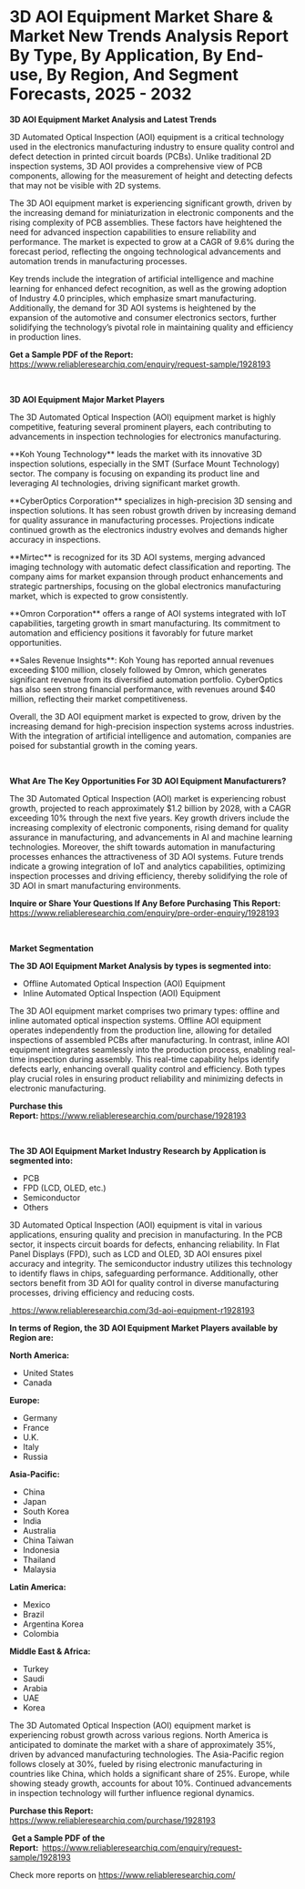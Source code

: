 <p><h1>3D AOI Equipment Market Share & Market New Trends Analysis Report By Type, By Application, By End-use, By Region, And Segment Forecasts, 2025 - 2032</h1></p><p><strong>3D AOI Equipment Market Analysis and Latest Trends</strong></p>
<p><p>3D Automated Optical Inspection (AOI) equipment is a critical technology used in the electronics manufacturing industry to ensure quality control and defect detection in printed circuit boards (PCBs). Unlike traditional 2D inspection systems, 3D AOI provides a comprehensive view of PCB components, allowing for the measurement of height and detecting defects that may not be visible with 2D systems. </p><p>The 3D AOI equipment market is experiencing significant growth, driven by the increasing demand for miniaturization in electronic components and the rising complexity of PCB assemblies. These factors have heightened the need for advanced inspection capabilities to ensure reliability and performance. The market is expected to grow at a CAGR of 9.6% during the forecast period, reflecting the ongoing technological advancements and automation trends in manufacturing processes. </p><p>Key trends include the integration of artificial intelligence and machine learning for enhanced defect recognition, as well as the growing adoption of Industry 4.0 principles, which emphasize smart manufacturing. Additionally, the demand for 3D AOI systems is heightened by the expansion of the automotive and consumer electronics sectors, further solidifying the technology’s pivotal role in maintaining quality and efficiency in production lines.</p></p>
<p><strong>Get a Sample PDF of the Report:&nbsp;</strong> <a href="https://www.reliableresearchiq.com/enquiry/request-sample/1928193?utm_campaign=1996&utm_medium=2&utm_source=Github&utm_content=ia&utm_term=15012025&utm_id=3d-aoi-equipment">https://www.reliableresearchiq.com/enquiry/request-sample/1928193</a></p>
<p>&nbsp;</p>
<p><strong>3D AOI Equipment Major Market Players</strong></p>
<p><p>The 3D Automated Optical Inspection (AOI) equipment market is highly competitive, featuring several prominent players, each contributing to advancements in inspection technologies for electronics manufacturing. </p><p>**Koh Young Technology** leads the market with its innovative 3D inspection solutions, especially in the SMT (Surface Mount Technology) sector. The company is focusing on expanding its product line and leveraging AI technologies, driving significant market growth.</p><p>**CyberOptics Corporation** specializes in high-precision 3D sensing and inspection solutions. It has seen robust growth driven by increasing demand for quality assurance in manufacturing processes. Projections indicate continued growth as the electronics industry evolves and demands higher accuracy in inspections.</p><p>**Mirtec** is recognized for its 3D AOI systems, merging advanced imaging technology with automatic defect classification and reporting. The company aims for market expansion through product enhancements and strategic partnerships, focusing on the global electronics manufacturing market, which is expected to grow consistently.</p><p>**Omron Corporation** offers a range of AOI systems integrated with IoT capabilities, targeting growth in smart manufacturing. Its commitment to automation and efficiency positions it favorably for future market opportunities.</p><p>**Sales Revenue Insights**: Koh Young has reported annual revenues exceeding $100 million, closely followed by Omron, which generates significant revenue from its diversified automation portfolio. CyberOptics has also seen strong financial performance, with revenues around $40 million, reflecting their market competitiveness.</p><p>Overall, the 3D AOI equipment market is expected to grow, driven by the increasing demand for high-precision inspection systems across industries. With the integration of artificial intelligence and automation, companies are poised for substantial growth in the coming years.</p></p>
<p>&nbsp;</p>
<p><strong>What Are The Key Opportunities For 3D AOI Equipment Manufacturers?</strong></p>
<p><p>The 3D Automated Optical Inspection (AOI) market is experiencing robust growth, projected to reach approximately $1.2 billion by 2028, with a CAGR exceeding 10% through the next five years. Key growth drivers include the increasing complexity of electronic components, rising demand for quality assurance in manufacturing, and advancements in AI and machine learning technologies. Moreover, the shift towards automation in manufacturing processes enhances the attractiveness of 3D AOI systems. Future trends indicate a growing integration of IoT and analytics capabilities, optimizing inspection processes and driving efficiency, thereby solidifying the role of 3D AOI in smart manufacturing environments.</p></p>
<p><strong>Inquire or Share Your Questions If Any Before Purchasing This Report:</strong> <a href="https://www.reliableresearchiq.com/enquiry/pre-order-enquiry/1928193?utm_campaign=1996&utm_medium=2&utm_source=Github&utm_content=ia&utm_term=15012025&utm_id=3d-aoi-equipment">https://www.reliableresearchiq.com/enquiry/pre-order-enquiry/1928193</a></p>
<p>&nbsp;</p>
<p><strong>Market Segmentation</strong></p>
<p><strong>The 3D AOI Equipment Market Analysis by types is segmented into:</strong></p>
<p><ul><li>Offline Automated Optical Inspection (AOI) Equipment</li><li>Inline Automated Optical Inspection (AOI) Equipment</li></ul></p>
<p><p>The 3D AOI equipment market comprises two primary types: offline and inline automated optical inspection systems. Offline AOI equipment operates independently from the production line, allowing for detailed inspections of assembled PCBs after manufacturing. In contrast, inline AOI equipment integrates seamlessly into the production process, enabling real-time inspection during assembly. This real-time capability helps identify defects early, enhancing overall quality control and efficiency. Both types play crucial roles in ensuring product reliability and minimizing defects in electronic manufacturing.</p></p>
<p><strong>Purchase this Report:&nbsp;</strong><a href="https://www.reliableresearchiq.com/purchase/1928193?utm_campaign=1996&utm_medium=2&utm_source=Github&utm_content=ia&utm_term=15012025&utm_id=3d-aoi-equipment">https://www.reliableresearchiq.com/purchase/1928193</a></p>
<p>&nbsp;</p>
<p><strong>The 3D AOI Equipment Market Industry Research by Application is segmented into:</strong></p>
<p><ul><li>PCB</li><li>FPD (LCD, OLED, etc.)</li><li>Semiconductor</li><li>Others</li></ul></p>
<p><p>3D Automated Optical Inspection (AOI) equipment is vital in various applications, ensuring quality and precision in manufacturing. In the PCB sector, it inspects circuit boards for defects, enhancing reliability. In Flat Panel Displays (FPD), such as LCD and OLED, 3D AOI ensures pixel accuracy and integrity. The semiconductor industry utilizes this technology to identify flaws in chips, safeguarding performance. Additionally, other sectors benefit from 3D AOI for quality control in diverse manufacturing processes, driving efficiency and reducing costs.</p></p>
<p><a href="https://www.reliableresearchiq.com/3d-aoi-equipment-r1928193?utm_campaign=1996&utm_medium=2&utm_source=Github&utm_content=ia&utm_term=15012025&utm_id=3d-aoi-equipment">&nbsp;https://www.reliableresearchiq.com/3d-aoi-equipment-r1928193</a></p>
<p><strong>In terms of Region, the 3D AOI Equipment Market Players available by Region are:</strong></p>
<p>
    <p> <strong> North America: </strong>
        <ul>
            <li>United States</li>
            <li>Canada</li>
        </ul>
        </p> 
    <p> <strong> Europe: </strong>
        <ul>
            <li>Germany</li>
            <li>France</li>
            <li>U.K.</li>
            <li>Italy</li>
            <li>Russia</li>
        </ul>
        </p> 
    <p> <strong> Asia-Pacific: </strong>
        <ul>
            <li>China</li>
            <li>Japan</li>
            <li>South Korea</li>
            <li>India</li>
            <li>Australia</li>
            <li>China Taiwan</li>
            <li>Indonesia</li>
            <li>Thailand</li>
            <li>Malaysia</li>
        </ul>
        </p> 
    <p> <strong> Latin America: </strong>
        <ul>
            <li>Mexico</li>
            <li>Brazil</li>
            <li>Argentina Korea</li>
            <li>Colombia</li>
        </ul>
        </p> 
    <p> <strong> Middle East & Africa: </strong>
        <ul>
            <li>Turkey</li>
            <li>Saudi</li>
            <li>Arabia</li>
            <li>UAE</li>
            <li>Korea</li>
        </ul>
    </p>
    </p>
<p><p>The 3D Automated Optical Inspection (AOI) equipment market is experiencing robust growth across various regions. North America is anticipated to dominate the market with a share of approximately 35%, driven by advanced manufacturing technologies. The Asia-Pacific region follows closely at 30%, fueled by rising electronic manufacturing in countries like China, which holds a significant share of 25%. Europe, while showing steady growth, accounts for about 10%. Continued advancements in inspection technology will further influence regional dynamics.</p></p>
<p><strong>Purchase this Report: </strong><a href="https://www.reliableresearchiq.com/purchase/1928193?utm_campaign=1996&utm_medium=2&utm_source=Github&utm_content=ia&utm_term=15012025&utm_id=3d-aoi-equipment">https://www.reliableresearchiq.com/purchase/1928193</a></p>
<p>&nbsp;<strong>Get a Sample PDF of the Report:&nbsp;&nbsp;</strong><a href="https://www.reliableresearchiq.com/enquiry/request-sample/1928193?utm_campaign=1996&utm_medium=2&utm_source=Github&utm_content=ia&utm_term=15012025&utm_id=3d-aoi-equipment">https://www.reliableresearchiq.com/enquiry/request-sample/1928193</a></p>
<p><strong></strong></p>
<p>Check more reports on <a href="https://www.reliableresearchiq.com/?utm_campaign=1996&utm_medium=2&utm_source=Github&utm_content=ia&utm_term=15012025&utm_id=3d-aoi-equipment">https://www.reliableresearchiq.com/</a></p>